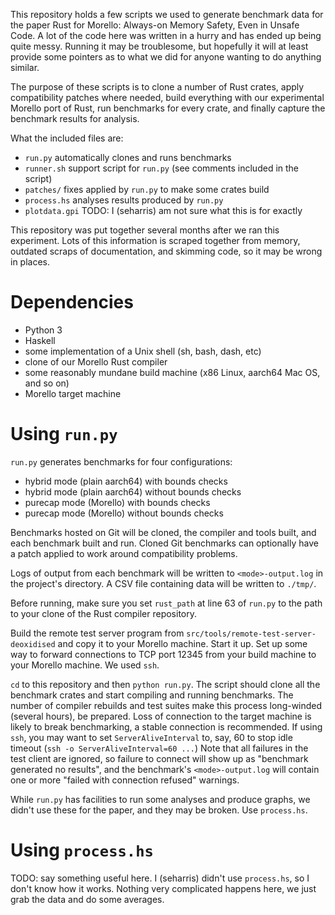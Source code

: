 This repository holds a few scripts we used to generate benchmark data for the paper Rust for Morello: Always-on Memory Safety, Even in Unsafe Code.
A lot of the code here was written in a hurry and has ended up being quite messy.
Running it may be troublesome, but hopefully it will at least provide some pointers as to what we did for anyone wanting to do anything similar.

The purpose of these scripts is to clone a number of Rust crates, apply compatibility patches where needed, build everything with our experimental Morello port of Rust, run benchmarks for every crate, and finally capture the benchmark results for analysis.

What the included files are:
- `run.py` automatically clones and runs benchmarks 
- `runner.sh` support script for `run.py` (see comments included in the script)
- `patches/` fixes applied by `run.py` to make some crates build
- `process.hs` analyses results produced by `run.py`
- `plotdata.gpi` TODO: I (seharris) am not sure what this is for exactly

This repository was put together several months after we ran this experiment.
Lots of this information is scraped together from memory, outdated scraps of documentation, and skimming code, so it may be wrong in places.

# Dependencies
- Python 3
- Haskell
- some implementation of a Unix shell (sh, bash, dash, etc)
- clone of our Morello Rust compiler
- some reasonably mundane build machine (x86 Linux, aarch64 Mac OS, and so on)
- Morello target machine

# Using `run.py`
`run.py` generates benchmarks for four configurations:

- hybrid mode (plain aarch64) with bounds checks
- hybrid mode (plain aarch64) without bounds checks
- purecap mode (Morello) with bounds checks
- purecap mode (Morello) without bounds checks

Benchmarks hosted on Git will be cloned, the compiler and tools built, and
each benchmark built and run.
Cloned Git benchmarks can optionally have a patch applied to work around
compatibility problems.

Logs of output from each benchmark will be written to `<mode>-output.log` in
the project's directory.
A CSV file containing data will be written to `./tmp/`.

Before running, make sure you set `rust_path` at line 63 of `run.py` to the
path to your clone of the Rust compiler repository.

Build the remote test server program from `src/tools/remote-test-server-deoxidised` and copy it to your Morello machine.
Start it up.
Set up some way to forward connections to TCP port 12345 from your build machine to your Morello machine.
We used `ssh`.

`cd` to this repository and then `python run.py`.
The script should clone all the benchmark crates and start compiling and running benchmarks.
The number of compiler rebuilds and test suites make this process long-winded (several hours), be prepared.
Loss of connection to the target machine is likely to break benchmarking, a stable connection is recommended.
If using `ssh`, you may want to set `ServerAliveInterval` to, say, 60 to stop idle timeout (`ssh -o ServerAliveInterval=60 ...`)
Note that all failures in the test client are ignored, so failure to connect will show up as "benchmark <whatever> generated no results", and the benchmark's `<mode>-output.log` will contain one or more "failed with connection refused" warnings.

While `run.py` has facilities to run some analyses and produce graphs, we didn't use these for the paper, and they may be broken.
Use `process.hs`.

# Using `process.hs`
TODO: say something useful here.
I (seharris) didn't use `process.hs`, so I don't know how it works.
Nothing very complicated happens here, we just grab the data and do some averages.
